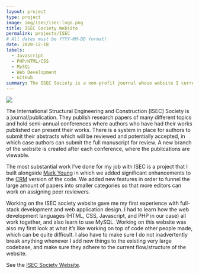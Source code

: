 ```yaml
---
layout: project
type: project
image: img/isec/isec-logo.png
title: ISEC Society Website
permalink: projects/ISEC
# All dates must be YYYY-MM-DD format!
date: 2020-12-18
labels:
  - Javascript
  - PHP/HTML/CSS
  - MySQL
  - Web Development
  - GitHub
summary: The ISEC Society is a non-profit journal whose website I currently work on.
---
```


<img class="ui image" src="{{ site.baseurl }}/img/isec/isec-home.png">


The International Structural Engineering and Construction \[ISEC] Society is a journal/publication. They publish research papers of many different topics and hold semi-annual conferences where authors who have had their works published can present their works. There is a system in place for authors to submit their abstracts which will be reviewed and potentially accepted, in which case authors can submit the full manuscript for review. A new branch of the website is created after each conference, where the publications are viewable.

The most substantial work I’ve done for my job with ISEC is a project that I built alongside [Mark Young](https://markyoung010.github.io/) in which we added significant enhancements to the [CRM](https://www.conferencereviewmanager.com/) version of the code. We added new features in order to funnel the large amount of papers into smaller categories so that more editors can work on assigning peer reviewers.

Working on the ISEC society website gave me my first experience with full-stack development and web application design. I had to learn how the web development languages (HTML, CSS, Javascript, and PHP in our case) all work together, and also learn to use MySQL. Working on this website was also my first look at what it’s like working on top of code other people made, which can be quite difficult. I also have to make sure I do not inadvertently break anything whenever I add new things to the existing very large codebase, and make sure they adhere to the current flow/structure of the website.

See the [ISEC Society Website](https://www.isec-society.org/index.php/).

